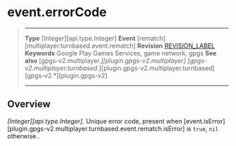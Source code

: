 # event.errorCode

> --------------------- ------------------------------------------------------------------------------------------
> __Type__              [Integer][api.type.Integer]
> __Event__             [rematch][multiplayer.turnbased.event.rematch]
> __Revision__          [REVISION_LABEL](REVISION_URL)
> __Keywords__          Google Play Games Services, game network, gpgs
> __See also__          [gpgs-v2.multiplayer.*][plugin.gpgs-v2.multiplayer]
>                       [gpgs-v2.multiplayer.turnbased.*][plugin.gpgs-v2.multiplayer.turnbased]
>                       [gpgs-v2.*][plugin.gpgs-v2]
> --------------------- ------------------------------------------------------------------------------------------

## Overview

_[Integer][api.type.Integer]._ Unique error code, present when [event.isError][plugin.gpgs-v2.multiplayer.turnbased.event.rematch.isError] is `true`, `nil` otherwise..